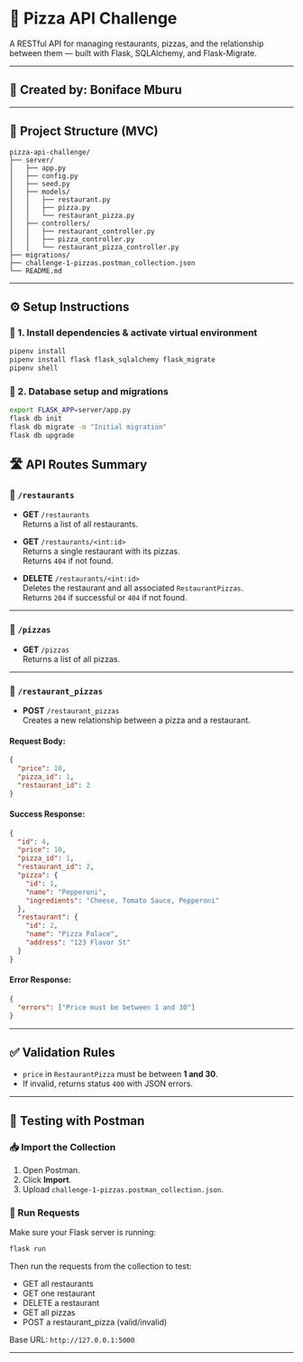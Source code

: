 # 🍕 Pizza API Challenge

A RESTful API for managing restaurants, pizzas, and the relationship between them — built with Flask, SQLAlchemy, and Flask-Migrate.

---

## 👤 Created by: Boniface Mburu

---

## 📁 Project Structure (MVC)

```
pizza-api-challenge/
├── server/
│   ├── app.py
│   ├── config.py
│   ├── seed.py
│   ├── models/
│   │   ├── restaurant.py
│   │   ├── pizza.py
│   │   └── restaurant_pizza.py
│   ├── controllers/
│   │   ├── restaurant_controller.py
│   │   ├── pizza_controller.py
│   │   └── restaurant_pizza_controller.py
├── migrations/
├── challenge-1-pizzas.postman_collection.json
└── README.md
```

---

## ⚙️ Setup Instructions

### 🔧 1. Install dependencies & activate virtual environment

```bash
pipenv install
pipenv install flask flask_sqlalchemy flask_migrate
pipenv shell
```

### 🧱 2. Database setup and migrations

```bash
export FLASK_APP=server/app.py
flask db init
flask db migrate -m "Initial migration"
flask db upgrade
```



## 🛣 API Routes Summary

### 📍 `/restaurants`

- **GET** `/restaurants`  
  Returns a list of all restaurants.

- **GET** `/restaurants/<int:id>`  
  Returns a single restaurant with its pizzas.  
  Returns `404` if not found.

- **DELETE** `/restaurants/<int:id>`  
  Deletes the restaurant and all associated `RestaurantPizzas`.  
  Returns `204` if successful or `404` if not found.

---

### 📍 `/pizzas`

- **GET** `/pizzas`  
  Returns a list of all pizzas.

---

### 📍 `/restaurant_pizzas`

- **POST** `/restaurant_pizzas`  
  Creates a new relationship between a pizza and a restaurant.  

#### Request Body:
```json
{
  "price": 10,
  "pizza_id": 1,
  "restaurant_id": 2
}
```

#### Success Response:
```json
{
  "id": 4,
  "price": 10,
  "pizza_id": 1,
  "restaurant_id": 2,
  "pizza": {
    "id": 1,
    "name": "Pepperoni",
    "ingredients": "Cheese, Tomato Sauce, Pepperoni"
  },
  "restaurant": {
    "id": 2,
    "name": "Pizza Palace",
    "address": "123 Flavor St"
  }
}
```

#### Error Response:
```json
{
  "errors": ["Price must be between 1 and 30"]
}
```

---

## ✅ Validation Rules

- `price` in `RestaurantPizza` must be between **1 and 30**.
- If invalid, returns status `400` with JSON errors.

---

## 🧪 Testing with Postman

### 📥 Import the Collection

1. Open Postman.
2. Click **Import**.
3. Upload `challenge-1-pizzas.postman_collection.json`.

### 🚀 Run Requests

Make sure your Flask server is running:

```bash
flask run
```

Then run the requests from the collection to test:

- GET all restaurants
- GET one restaurant
- DELETE a restaurant
- GET all pizzas
- POST a restaurant_pizza (valid/invalid)

Base URL: `http://127.0.0.1:5000`

---

